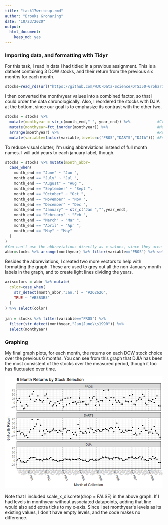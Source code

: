 ```yaml
---
title: "task17writeup.rmd"
author: "Brooks Groharing"
date: "10/23/2020"
output: 
  html_document: 
    keep_md: yes
---
```






### Importing data, and formatting with Tidyr

For this task, I read in data I had tidied in a previous assignment. This is a dataset containing 3 DOW stocks, and their return from the previous six months for each month.


```r
stocks=read_rds(url("https://github.com/WJC-Data-Science/DTS350-Groharingb/raw/master/DTS350TemplateMaster/Week_07/Class_Task_13/df_tidy.rds"))
```

I then converted the month/year values into a combined factor, so that I could order the data chronologically. Also, I reordered the stocks with DJIA at the bottom, since our goal is to emphasize its contrast with the other two.


```r
stocks = stocks %>% 
  mutate(monthyear = str_c(month_end," ", year_end)) %>%            #Create a combined month-year column
  mutate(monthyear=fct_inorder(monthyear)) %>%                      #Make it an ordered factor
  arrange(monthyear) %>%                                            #Rearrange the dataset by monthyear
  mutate(variable=factor(variable,levels=c("PROS","DARTS","DJIA"))) #Ensure DJIA is the last stock
```

To reduce visual clutter, I'm using abbreviations instead of full month names. I will add years to each january label, though.


```r
stocks = stocks %>% mutate(month_abbr=
  case_when(
    month_end == "June" ~ "Jun ",
    month_end == "July" ~ "Jul ",
    month_end == "August" ~ "Aug ",
    month_end == "September" ~ "Sept ",
    month_end == "October" ~ "Oct ",
    month_end == "November" ~ "Nov ",
    month_end == "December" ~ "Dec ",
    month_end == "January" ~ str_c("Jan ","",year_end),
    month_end == "February" ~ "Feb ",
    month_end == "March" ~ "Mar ",
    month_end == "April" ~ "Apr ",
    month_end == "May" ~ "May"
  )
)
#You can't use the abbreviations directly as x-values, since they aren't all distinct like full values of monthyear.
abbr=stocks %>% arrange(monthyear) %>% filter(variable=="PROS") %>% select(month_abbr)
```

Besides the abbreviations, I created two more vectors to help with formatting the graph. These are used to grey out all the non-January month labels in the graph, and to create light lines dividing the years.


```r
axiscolors = abbr %>% mutate(
  color=case_when(
    str_detect(month_abbr,"Jan.") ~ "#262626",
    TRUE ~ "#B3B3B3"
  )
) %>% select(color)

jan = stocks %>% filter(variable=="PROS") %>%
  filter(str_detect(monthyear,"Jan|June\\s1990")) %>%
  select(monthyear)
```

### Graphing

My final graph plots, for each month, the returns on each DOW stock choice over the previous 6 months. You can see from this graph that DJIA has been the most consistent of the stocks over the measured period, though it too has fluctuated over time. 



![](task17writeup_files/figure-html/unnamed-chunk-7-1.png)<!-- -->

Note that I included scale_x_discrete(drop = FALSE) in the above graph. If I had levels in monthyear without associated datapoints, adding that line would also add extra ticks to my x-axis. Since I set monthyear's levels as its existing values, I don't have empty levels, and the code makes no difference.
